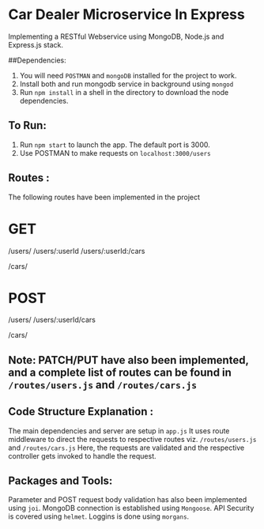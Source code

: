 # Car Dealer Microservice In Express

Implementing a RESTful Webservice using MongoDB, Node.js and Express.js stack.

##Dependencies: 
1) You will need `POSTMAN` and `mongoDB` installed for the project to work.
2) Install both and run mongodb service in background using `mongod`
2) Run `npm install` in a shell in the directory to download the node dependencies.

## To Run: 
1) Run `npm start` to launch the app. The default port is 3000.
2) Use POSTMAN to make requests on `localhost:3000/users`

## Routes : 
The following routes have been implemented in the project

# GET
/users/
/users/:userId
/users/:userId:/cars

/cars/

# POST
/users/
/users/:userId/cars

/cars/

## Note:  PATCH/PUT have also been implemented, and a complete list of routes can be found in `/routes/users.js` and `/routes/cars.js`

## Code Structure Explanation : 

The main dependencies and server are setup in `app.js`
It uses route middleware to direct the requests to respective routes viz. `/routes/users.js` and `/routes/cars.js`
Here, the requests are validated and the respective controller gets invoked to handle the request.



## Packages and Tools: 
Parameter and POST request body validation has also been implemented using `joi`.
MongoDB connection is established using `Mongoose`.
API Security is covered using `helmet`.
Loggins is done using `morgans`.



